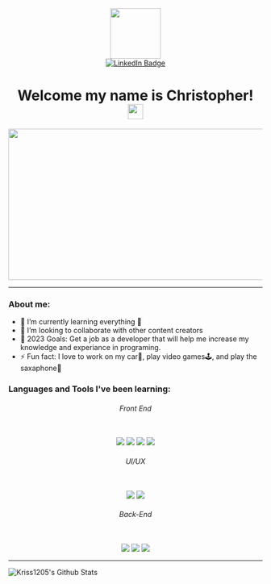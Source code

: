 <div id="header" align="center">
 <img src="https://media.giphy.com/media/gjrYDwbjnK8x36xZIO/giphy.gif" width="100" />
 <div id="badges" align="center">
 <a href="https://www.linkedin.com/in/christopher-morejon-067ab7254/">
 <img src="https://img.shields.io/badge/linkedin-%230077B5.svg?style=for-the-badge&logo=linkedin&logoColor=white" alt="LinkedIn Badge" />
 </a>
 </div>
 <img src="https://komarev.com/ghpvc/?username=Lupey1103&style=flat-square&color=blue" alt=""/>
 <h1>
  Welcome my name is Christopher!
  <img src="https://media.giphy.com/media/5HyXGsoFzXWPKFx07j/giphy.gif" width="30px"/>
</h1>
 </div>
 <div align="center">
  <img src="https://media.giphy.com/media/NHvv0Bo3oGq1eTBDd1/giphy.gif" width="600" height="300" />
 </div>

----

### About me:

- 🌱 I’m currently learning everything 🤣
- 👯 I’m looking to collaborate with other content creators
- 🥅 2023 Goals: Get a job as a developer that will help me increase my knowledge and experiance in programing.
- ⚡ Fun fact: I love to work on my car🔧, play video games🕹️, and play the saxaphone🎷
<!-- 
### Connect with me:

[![website](./img/linkedin-light.svg)](https://linkedin.com/in/christopher-morejon-067ab7254#gh-light-mode-only)
[![website](./img/linkedin-dark.svg)](https://linkedin.com/in/christopher-morejon-067ab7254#gh-dark-mode-only)
&nbsp;&nbsp;
[![website](./img/vercel-light.svg)](https://vercel.com/kriss1205#gh-light-mode-only)
[![website](./img/vercel-dark.svg)](https://vercel.com/kriss1205#gh-dark-mode-only)
&nbsp;&nbsp; -->

### Languages and Tools I've been learning:

<div align="center">
<h6>Front End</h6> <br>
<img src="https://img.shields.io/badge/html5%20-%23E34F26.svg?&style=for-the-badge&logo=html5&logoColor=white"/> <img src="https://img.shields.io/badge/css3%20-%231572B6.svg?&style=for-the-badge&logo=css3&logoColor=white"/> <img src="https://img.shields.io/badge/javascript%20-%23323330.svg?&style=for-the-badge&logo=javascript&logoColor=%23F7DF1E"/> <img src="https://img.shields.io/badge/react-%2320232a.svg?style=for-the-badge&logo=react&logoColor=%2361DAFB"><br>
 <h6>UI/UX</h6> <br>
 <img src="https://img.shields.io/badge/bootstrap-%23563D7C.svg?style=for-the-badge&logo=bootstrap&logoColor=white">
 <img src="https://img.shields.io/badge/MUI-%230081CB.svg?style=for-the-badge&logo=mui&logoColor=white"><br>
 <h6>Back-End</h6><br>
 <img src="https://img.shields.io/badge/node.js%20-%2343853D.svg?&style=for-the-badge&logo=node.js&logoColor=white"> <img src="https://img.shields.io/badge/git%20-%23F05033.svg?&style=for-the-badge&logo=git&logoColor=white"/> <img src="https://img.shields.io/badge/python-3670A0?style=for-the-badge&logo=python&logoColor=ffdd54">
</div>

---

<img align="left" alt="Kriss1205's Github Stats" src="https://github-readme-stats.vercel.app/api?username=Kriss1205&show_icons=true&hide_border=true" />
